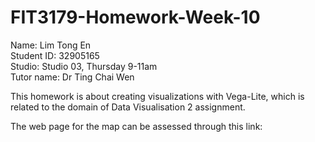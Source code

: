 # FIT3179-Homework-Week-10
Name: Lim Tong En <br>
Student ID: 32905165 <br>
Studio: Studio 03, Thursday 9-11am <br>
Tutor name: Dr Ting Chai Wen <br>

This homework is about creating visualizations with Vega-Lite, which is related to the domain of Data Visualisation 2 assignment.

The web page for the map can be assessed through this link: